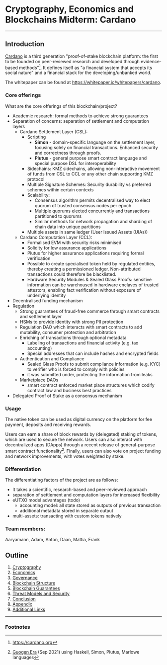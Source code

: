 # Cryptography, Economics and Blockchains Midterm: Cardano

---
##  Introduction

[Cardano](https://cardano.org) is a third generation "proof-of-stake blockchain platform: the first to be founded on 
peer-reviewed research and developed through evidence-based methods"[^1]. It defines itself as "a financial system 
that accepts its social nature" and a financial stack for the developing/unbanked world.

The whitepaper can be found at https://whitepaper.io/whitepapers/cardano.

### Core offerings
What are the core offerings of this blockchain/project?

- Academic research: formal methods to achieve strong guarantees
- Separation of concerns: separation of settlement and computation layers
  - Cardano Settlement Layer (CSL):
    - Scripting
      - **Simon** - domain-specific language on the settlement layer, focusing solely on financial transactions. 
        Enhanced security and correctness through proofs.
      - **Plutus** - general purpose smart contract language and special purpose DSL for interoperability
    - Sidechains: KMZ sidechains, allowing non-interactive movement of funds from CSL to CCL or any other chain 
      supporting KMZ protocol
    - Multiple Signature Schemes: Security durability vs preferred schemes within certain contexts 
    - Scalability:
      - Consensus algorithm permits decentralised way to elect quorum of trusted consensus nodes per epoch
      - Multiple quorums elected concurrently and transactions partitioned to quorums
      - Similar methods for network propagation and sharding of chain data into unique partitions
    - Multiple assets in same ledger (User Issued Assets (UIAs))
  - Cardano Computation Layer (CCL):
    - Formalised EVM with security risks minimised
    - Solidity for low assurance applications
    - Plutus for higher assurance applications requiring formal verification
    - Possible to create specialised token held by regulated entities, thereby creating a permissioned ledger. 
      Non-attributed transactions could therefore be blacklisted.
    - Hardware Security Modules & Sealed Glass Proofs: sensitive information can be warehoused in hardware enclaves 
      of trusted attestors, enabling fact verification without exposure of underlying identity
- Decentralised funding mechanism
- Regulation
  - Strong guarantees of fraud-free commerce through smart contracts and settlement layer
  - HSMs to provide identity with strong PII protection
  - Regulation DAO which interacts with smart contracts to add mutability, consumer protection and arbitration
  - Enriching of transactions through optional metadata
    - Labeling of transactions and financial activity (e.g. tax accounting)
    - Special addresses that can include hashes and encrypted fields
  - Authentication and Compliance
    - Sealed Glass Proofs to submit compliance information (e.g. KYC) to verifier who is forced to comply with policies 
    - it was submitted under, protecting the information from leaks
  - Marketplace DAOs
    - smart contract enforced market place structures which codify contract law and business best practices
- Delegated Proof of Stake as a consensus mechanism

### Usage

The native token can be used as digital currency on the platform for fee payment, deposits and receiving rewards. 

Users can earn a share of block rewards by (delegated) staking of tokens, which are used to secure the network. 
Users can also interact with decentralized apps (DApps) through a recent release of general-purpose smart contract 
functionality[^2]. Finally, users can also vote on project funding and network improvements, with votes weighted by 
stake. 

### Differentiation
The differentiating factors of the project are as follows:

- It takes a scientific, research-based and peer-reviewed approach 
- separation of settlement and computation layers for increased flexibility 
- eUTXO model advantages (todo)
  - accounting model: all state stored as outputs of previous transaction
  - additional metadata stored in separate output
- multi-assets: transacting with custom tokens natively

### Team members: 
Aaryamann, Adam, Anton, Daan, Mattia, Frank

## Outline

1. [Cryptography](Cryptography.md)
2. [Economics](Economics.md)
3. [Governance](Governance.md)
4. [Blockchain Structure](BlockchainStructure.md)
5. [Blockchain Guarantees](BlockchainGuarantees.md)
6. [Threat Models and Security](ThreatModelsAndSecurity.md)
7. [Conclusion](Conclusion.md)
8. [Appendix](Appendix.md)
9. [Additional Links](Links.md)

---
### Footnotes
[^1]: https://cardano.org
[^2]: [Guogen Era](https://roadmap.cardano.org/en/goguen) (Sep 2021) using Haskell, Simon, Plutus, Marlowe languages
[^?]: Additional source: https://www.cryptoeq.io/corereports/cardano